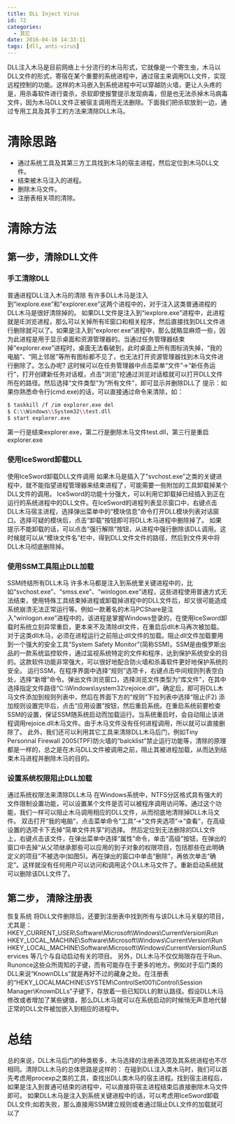 ```yaml
---
title: DLL Inject Virus
id: 72
categories:
  - 其它
date: 2016-04-16 14:33:11
tags: [dll, anti-virus]
---
```


DLL注入木马是目前网络上十分流行的木马形式，它就像是一个寄生虫，木马以DLL文件的形式，寄宿在某个重要的系统进程中，通过宿主来调用DLL文件，实现远程控制的功能。这样的木马嵌入到系统进程中可以穿越防火墙，更让人头疼的是，用杀毒软件进行查杀，杀软即使报警提示发现病毒，但是也无法杀掉木马病毒文件，因为木马DLL文件正被宿主调用而无法删除。下面我们把杀软放到一边，通过专用工具及其手工的方法来清除DLL木马。

# 清除思路

*   通过系统工具及其第三方工具找到木马的宿主进程，然后定位到木马DLL文件。
*   结束被木马注入的进程。
*   删除木马文件。
*   注册表相关项的清除。

# 清除方法

## 第一步，清除DLL文件

### 手工清除DLL

普通进程DLL注入木马的清除 有许多DLL木马是注入到“iexplore.exe”和“explorer.exe”这两个进程中的，对于注入这类普通进程的DLL木马是很好清除掉的。 如果DLL文件是注入到“iexplore.exe”进程中，此进程就是IE浏览进程，那么可以关掉所有IE窗口和相关程序，然后直接找到DLL文件进行删除就可以了。如果是注入到“explorer.exe”进程中，那么就略显麻烦一些，因为此进程是用于显示桌面和资源管理器的。当通过任务管理器结束掉“explorer.exe”进程时，桌面无法看破到，此时桌面上所有图标消失掉，“我的电脑”、“网上邻居”等所有图标都不见了，也无法打开资源管理器找到木马文件进行删除了。怎么办呢? 这时候可以在任务管理器中点击菜单“文件”→“新任务运行”，打开创建新任务对话框，点击“浏览”挖通过浏览对话框就可以打开DLL文件所在的路径。然后选择“文件类型”为“所有文件”，即可显示并删除DLL了 提示：如果你熟悉命令行(cmd.exe)的话，可以直接通过命令来清除，如：


``` bash
$ taskkill /f /im explorer.exe del
$ C:\\Windows\\System32\\test.dll
$ start explorer.exe
```


第一行是结束explorer.exe，第二行是删除木马文件test.dll，第三行是重启explorer.exe

### 使用IceSword卸载DLL

使用IceSword卸载DLL文件调用 如果木马是插入了“svchost.exe”之类的关键进程中，就不能指望进程管理器来结束进程了，可能需要一些附加的工具卸载掉某个DLL文件的调用。 IceSword的功能十分强大，可以利用它卸载掉已经插入到正在运行的系统进程中的DLL文件。在IceSword的进程列表显示窗口中，右键点击DLL木马宿主进程，选择弹出菜单中的“模块信息”命令打开DLL模块列表对话窗口。选择可疑的模块后，点击“卸载”按钮即可将DLL木马进程中删除掉了。 如果提示不能卸载的话，可以点击“强行解除”按钮，从进程中强行删除该DLL调用。这时候就可以从“模块文件名”栏中，得到DLL文件文件的路径，然后到文件夹中将DLL木马彻底删除掉。

### 使用SSM工具阻止DLL加载

SSM终结所有DLL木马 许多木马都是注入到系统里关键进程中的，比如“svchost.exe”、“smss.exe”、“winlogon.exe”进程，这些进程使用普通方式无法结束，使用特殊工具结束掉进程或卸载掉进程中的DLL文件后，却又很可能造成系统崩溃无法正常运行等。例如一款著名的木马PCShare是注入“winlogon.exe”进程中的，该进程是掌握Windows登录的，在使用IceSword卸载时系统立刻异常重启，更本来不及清除dll文件，在重启后dll木马再次被加载。 对于这类dll木马，必须在进程运行之前阻止dll文件的加载。阻止dll文件加载要用到一个强大的安全工具“System Safety Monitor”(简称SSM)。SSM是由俄罗斯出品的一款系统监控软件，通过监视系统特定的文件和程序，达到保护系统安全的目的。这款软件功能非常强大，可以很好地配合防火墙和杀毒软件更好地保护系统的安全。 运行SSM，在程序界面中选择“规则”选项卡，右键点击中间规则列表空白处，选择“新增”命令。弹出文件浏览窗口，选择浏览文件类型为“库文件”，在其中选择指定文件路径“C:\\Windows\\system32\\rejoice.dll”。确定后，即可将DLL木马文件添加到规则列表中，然后在界面下方的“规则”下拉列表中选择“阻止(F2) 添加规则设置完毕后，点击“应用设置”按钮，然后重启系统。在重启系统前要检查SSM的设置，保证SSM随系统启动而加载运行。当系统重启时，会自动阻止该进程调用rejoice.dll木马文件。由于木马文件没有任何进程调用，所以就可以直接删除了。 此外，我们还可以利用其它工具来清除DLL木马后门，例如Tiny Personnal Firewall 2005(TPF)防火墙的“balcklist”禁止运行功能等，清除的原理都是一样的，总之是在木马DLL文件被调用之前，阻止其被进程加载，从而达到结束木马进程并删除木马的目的。

### 设置系统权限阻止DLL加载

通过系统权限法来清除DLL木马 在Windows系统中，NTFS分区格式具有强大的文件限制设置功能，可以设置某个文件是否可以被程序调用访问等。通过这个功能，我们一样可以阻止木马调用相应的DLL文件，从而彻底地清除掉DLL木马文件。 双击打开“我的电脑”，点击菜单命令“工具”→“文件夹选项”→“查看”，在高级设置的选项卡下去掉“简单文件共享”的选择。 然后定位到无法删除的DLL文件上，右键点击该文件，在弹出菜单中选择“属性”命令，单击“高级”按钮，在弹出的窗口中去掉“从父项继承那些可以应用的到子对象的权限项目，包括那些在此明确定义的项目”不被选中(如图5)。再在弹出的窗口中单击“删除”，再依次单击“确定”。这样就没有任何用户可以访问和调用这个DLL木马文件了。重新启动系统就可以删除该DLL文件了。

## 第二步， 清除注册表

恢复系统 将DLL文件删除后，还要到注册表中找到所有与该DLL木马关联的项目，尤其是： HKEY_CURRENT_USER\\Software\\Microsoft\\Windows\\CurrentVersion\\Run HKEY_LOCAL_MACHINE\\Software\\Microsoft\\Windows\\CurrentVersion\\Run HKEY_LOCAL_MACHINE\\Software\\Microsoft\\Windows\\CurrentVersion\\RunServices 等几个与自动启动有关的项目。 另外，DLL木马不仅仅局限存在于Run、Runonce这些众所周知的子键，而有可能存在于更多的地方。例如对于后门类的DLL来说“KnownDLLs”就是再好不过的藏身之处。在注册表的“HEKY_LOCALMACHINE\\SYSTEM\\ControlSet001\\Control\\Session Manager\\KnownDLLs”子键下，存放着一些已知DLL的默认路径。假设DLL木马修改或者增加了某些键值，那么DLL木马就可以在系统启动的时候悄无声息地代替正常的DLL文件被加嵌入到相应的进程中。

# 总结

总的来说，DLL木马后门的种类极多，木马选择的注册表选项及其系统进程也不尽相同。清除DLL木马的总体思路是这样的： 在碰到DLL注入类木马时，我们可以首先考虑用procexp之类的工具，查找出DLL类木马的宿主进程。找到宿主进程后，如果是注入到普通可结束的进程中，可以直接将宿主进程结束后直接删除木马文件即可。 如果DLL木马是注入到系统关键进程中的话，可以考虑用IceSword卸载DLL文件;如若失败，那么直接用SSM建立规则或者通过阻止DLL文件的加载就可以了

